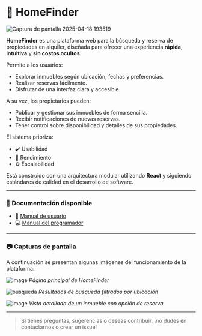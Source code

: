 # 🏡 HomeFinder

![Captura de pantalla 2025-04-18 193519](https://github.com/user-attachments/assets/fa7f2d43-b703-4881-ade3-78a4f1a366a2)

**HomeFinder** es una plataforma web para la búsqueda y reserva de propiedades en alquiler, diseñada para ofrecer una experiencia **rápida**, **intuitiva** y **sin costos ocultos**.

Permite a los usuarios:
- Explorar inmuebles según ubicación, fechas y preferencias.
- Realizar reservas fácilmente.
- Disfrutar de una interfaz clara y accesible.

A su vez, los propietarios pueden:
- Publicar y gestionar sus inmuebles de forma sencilla.
- Recibir notificaciones de nuevas reservas.
- Tener control sobre disponibilidad y detalles de sus propiedades.

El sistema prioriza:
- ✔️ Usabilidad
- 🚀 Rendimiento
- ⚙️ Escalabilidad

Está construido con una arquitectura modular utilizando **React** y siguiendo estándares de calidad en el desarrollo de software.

---

### 📄 Documentación disponible

- 📘 [Manual de usuario](https://github.com/user-attachments/files/19817541/Manual.de.usuario.docx)  
- 💻 [Manual del programador](https://github.com/user-attachments/files/19817540/Manual.del.programador.docx)
---

### 📷 Capturas de pantalla

A continuación se presentan algunas imágenes del funcionamiento de la plataforma:

![image](https://github.com/user-attachments/assets/f37c8ee1-0e17-4d8c-9f49-9b8e40c9eba9)
*Página principal de HomeFinder*

![busqueda](https://github.com/user-attachments/assets/e73a6ebe-d2ec-496d-b1a3-a82abde625e7)
*Resultados de búsqueda filtrados por ubicación*

![image](https://github.com/user-attachments/assets/4b6498c2-9fd5-4667-ba15-be1952b1f59a)
 *Vista detallada de un inmueble con opción de reserva*
 
---

> Si tienes preguntas, sugerencias o deseas contribuir, ¡no dudes en contactarnos o crear un issue!
